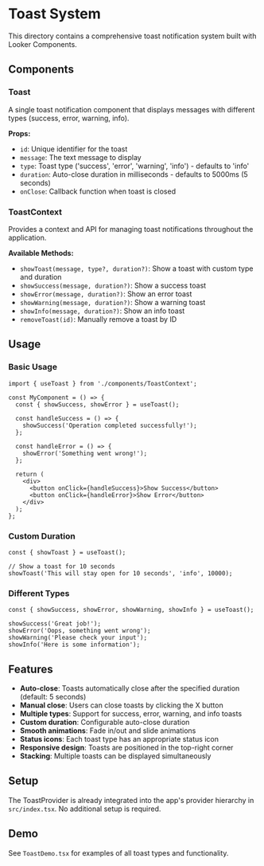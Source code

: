 # Toast System

This directory contains a comprehensive toast notification system built with Looker Components.

## Components

### Toast
A single toast notification component that displays messages with different types (success, error, warning, info).

**Props:**
- `id`: Unique identifier for the toast
- `message`: The text message to display
- `type`: Toast type ('success', 'error', 'warning', 'info') - defaults to 'info'
- `duration`: Auto-close duration in milliseconds - defaults to 5000ms (5 seconds)
- `onClose`: Callback function when toast is closed

### ToastContext
Provides a context and API for managing toast notifications throughout the application.

**Available Methods:**
- `showToast(message, type?, duration?)`: Show a toast with custom type and duration
- `showSuccess(message, duration?)`: Show a success toast
- `showError(message, duration?)`: Show an error toast
- `showWarning(message, duration?)`: Show a warning toast
- `showInfo(message, duration?)`: Show an info toast
- `removeToast(id)`: Manually remove a toast by ID

## Usage

### Basic Usage
```tsx
import { useToast } from './components/ToastContext';

const MyComponent = () => {
  const { showSuccess, showError } = useToast();

  const handleSuccess = () => {
    showSuccess('Operation completed successfully!');
  };

  const handleError = () => {
    showError('Something went wrong!');
  };

  return (
    <div>
      <button onClick={handleSuccess}>Show Success</button>
      <button onClick={handleError}>Show Error</button>
    </div>
  );
};
```

### Custom Duration
```tsx
const { showToast } = useToast();

// Show a toast for 10 seconds
showToast('This will stay open for 10 seconds', 'info', 10000);
```

### Different Types
```tsx
const { showSuccess, showError, showWarning, showInfo } = useToast();

showSuccess('Great job!');
showError('Oops, something went wrong');
showWarning('Please check your input');
showInfo('Here is some information');
```

## Features

- **Auto-close**: Toasts automatically close after the specified duration (default: 5 seconds)
- **Manual close**: Users can close toasts by clicking the X button
- **Multiple types**: Support for success, error, warning, and info toasts
- **Custom duration**: Configurable auto-close duration
- **Smooth animations**: Fade in/out and slide animations
- **Status icons**: Each toast type has an appropriate status icon
- **Responsive design**: Toasts are positioned in the top-right corner
- **Stacking**: Multiple toasts can be displayed simultaneously

## Setup

The ToastProvider is already integrated into the app's provider hierarchy in `src/index.tsx`. No additional setup is required.

## Demo

See `ToastDemo.tsx` for examples of all toast types and functionality. 